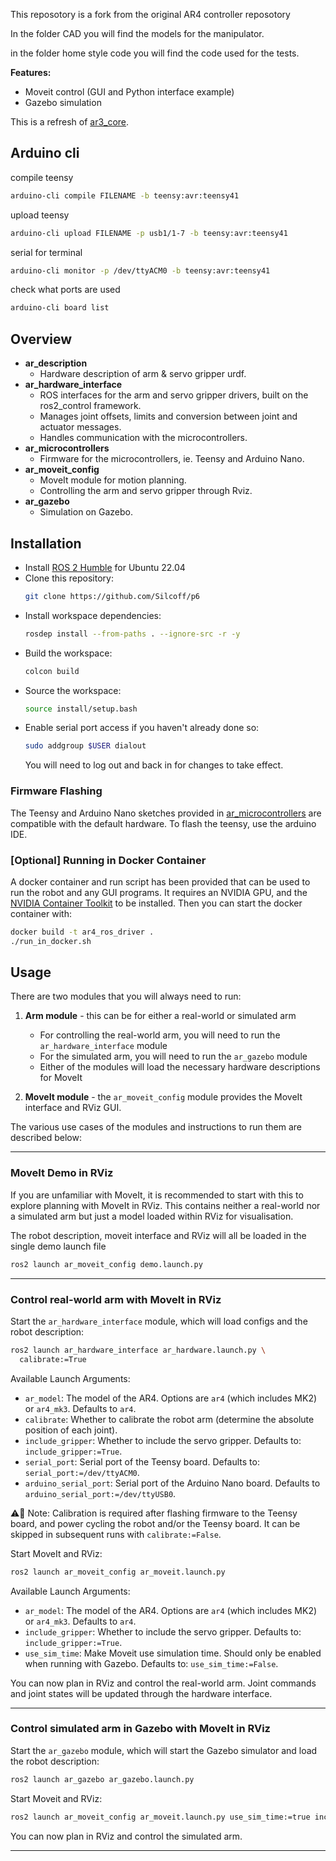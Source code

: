 This reposotory is a fork from the original AR4 controller reposotory



In the folder CAD you will find the models for the manipulator.


in the folder home style code you will find the code used for the tests.

**Features:**

- Moveit control (GUI and Python interface example)
- Gazebo simulation


This is a refresh of [ar3_core](https://github.com/ongdexter/ar3_core).

## Arduino cli 

compile teensy
  ```bash
arduino-cli compile FILENAME -b teensy:avr:teensy41
  ```



upload teensy
  ```bash
arduino-cli upload FILENAME -p usb1/1-7 -b teensy:avr:teensy41
  ```

serial for terminal
  ```bash
arduino-cli monitor -p /dev/ttyACM0 -b teensy:avr:teensy41
  ```

check what ports are used
  ```bash
arduino-cli board list
  ```


## Overview

- **ar_description**
  - Hardware description of arm & servo gripper urdf.
- **ar_hardware_interface**
  - ROS interfaces for the arm and servo gripper drivers, built on the ros2_control framework.
  - Manages joint offsets, limits and conversion between joint and actuator messages.
  - Handles communication with the microcontrollers.
- **ar_microcontrollers**
  - Firmware for the microcontrollers, ie. Teensy and Arduino Nano.
- **ar_moveit_config**
  - MoveIt module for motion planning.
  - Controlling the arm and servo gripper through Rviz.
- **ar_gazebo**
  - Simulation on Gazebo.

## Installation

- Install [ROS 2 Humble](https://docs.ros.org/en/humble/Installation.html) for Ubuntu 22.04
- Clone this repository:
  ```bash
  git clone https://github.com/Silcoff/p6
  ```
- Install workspace dependencies:
  ```bash
  rosdep install --from-paths . --ignore-src -r -y
  ```
- Build the workspace:
  ```bash
  colcon build
  ```
- Source the workspace:
  ```bash
  source install/setup.bash
  ```
- Enable serial port access if you haven't already done so:
  ```bash
  sudo addgroup $USER dialout
  ```
  You will need to log out and back in for changes to take effect.

### Firmware Flashing

The Teensy and Arduino Nano sketches provided in [ar_microcontrollers](./ar_microcontrollers/)
are compatible with the default hardware. To flash the teensy, use the arduino IDE.  

### [Optional] Running in Docker Container

A docker container and run script has been provided that can be used to run the
robot and any GUI programs. It requires an NVIDIA GPU, and the
[NVIDIA Container Toolkit](https://docs.nvidia.com/datacenter/cloud-native/container-toolkit/latest/index.html)
to be installed. Then you can start the docker container with:

```bash
docker build -t ar4_ros_driver .
./run_in_docker.sh
```

## Usage

There are two modules that you will always need to run:

1. **Arm module** - this can be for either a real-world or simulated arm

   - For controlling the real-world arm, you will need to run the `ar_hardware_interface` module
   - For the simulated arm, you will need to run the `ar_gazebo` module
   - Either of the modules will load the necessary hardware descriptions for MoveIt

2. **MoveIt module** - the `ar_moveit_config` module provides the MoveIt interface and RViz GUI.

The various use cases of the modules and instructions to run them are described below:

---

### MoveIt Demo in RViz

If you are unfamiliar with MoveIt, it is recommended to start with this to explore planning with MoveIt in RViz. This contains neither a real-world nor a simulated arm but just a model loaded within RViz for visualisation.

The robot description, moveit interface and RViz will all be loaded in the single demo launch file

```bash
ros2 launch ar_moveit_config demo.launch.py
```

---

### Control real-world arm with MoveIt in RViz

Start the `ar_hardware_interface` module, which will load configs and the robot description:

```bash
ros2 launch ar_hardware_interface ar_hardware.launch.py \
  calibrate:=True
```

Available Launch Arguments:

- `ar_model`: The model of the AR4. Options are `ar4` (which includes MK2) or `ar4_mk3`. Defaults to `ar4`.
- `calibrate`: Whether to calibrate the robot arm (determine the absolute position
  of each joint).
- `include_gripper`: Whether to include the servo gripper. Defaults to: `include_gripper:=True`.
- `serial_port`: Serial port of the Teensy board. Defaults to: `serial_port:=/dev/ttyACM0`.
- `arduino_serial_port`: Serial port of the Arduino Nano board. Defaults to `arduino_serial_port:=/dev/ttyUSB0`.

⚠️📏 Note: Calibration is required after flashing firmware to the Teensy board, and
power cycling the robot and/or the Teensy board. It can be skipped in subsequent
runs with `calibrate:=False`.

Start MoveIt and RViz:

```bash
ros2 launch ar_moveit_config ar_moveit.launch.py
```

Available Launch Arguments:

- `ar_model`: The model of the AR4. Options are `ar4` (which includes MK2) or `ar4_mk3`. Defaults to `ar4`.
- `include_gripper`: Whether to include the servo gripper. Defaults to:
  `include_gripper:=True`.
- `use_sim_time`: Make Moveit use simulation time. Should only be enabled when
  running with Gazebo. Defaults to: `use_sim_time:=False`.

You can now plan in RViz and control the real-world arm. Joint commands and joint states will be updated through the hardware interface.

---

### Control simulated arm in Gazebo with MoveIt in RViz

Start the `ar_gazebo` module, which will start the Gazebo simulator and load the robot description:

```bash
ros2 launch ar_gazebo ar_gazebo.launch.py
```

Start Moveit and RViz:

```bash
ros2 launch ar_moveit_config ar_moveit.launch.py use_sim_time:=true include_gripper:=True
```

You can now plan in RViz and control the simulated arm.

---
